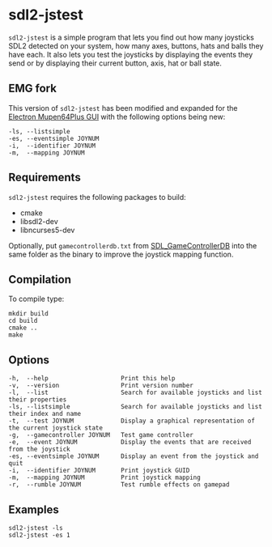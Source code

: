 sdl2-jstest
===========

`sdl2-jstest` is a simple program that lets you find out how many joysticks SDL2 detected on your system, how many axes, buttons, hats and balls they have each. It also lets you test the joysticks by displaying the events they send or by displaying their current button, axis, hat or ball state.


EMG fork
--------

This version of `sdl2-jstest` has been modified and expanded for the [Electron Mupen64Plus GUI](https://github.com/GhostlyDark/EMG) with the following options being new:
```
-ls, --listsimple
-es, --eventsimple JOYNUM
-i,  --identifier JOYNUM
-m,  --mapping JOYNUM
```


Requirements
------------

`sdl2-jstest` requires the following packages to build:

* cmake
* libsdl2-dev
* libncurses5-dev

Optionally, put `gamecontrollerdb.txt` from [SDL_GameControllerDB](https://github.com/gabomdq/SDL_GameControllerDB) into the same folder as the binary to improve the joystick mapping function.


Compilation
-----------

To compile type:
```
mkdir build
cd build
cmake ..
make
```


Options
-------
```
-h,  --help                    Print this help
-v,  --version                 Print version number
-l,  --list                    Search for available joysticks and list their properties
-ls, --listsimple              Search for available joysticks and list their index and name
-t,  --test JOYNUM             Display a graphical representation of the current joystick state
-g,  --gamecontroller JOYNUM   Test game controller
-e,  --event JOYNUM            Display the events that are received from the joystick
-es, --eventsimple JOYNUM      Display an event from the joystick and quit
-i,  --identifier JOYNUM       Print joystick GUID
-m,  --mapping JOYNUM          Print joystick mapping
-r,  --rumble JOYNUM           Test rumble effects on gamepad
```


Examples
--------
```
sdl2-jstest -ls
sdl2-jstest -es 1
```
